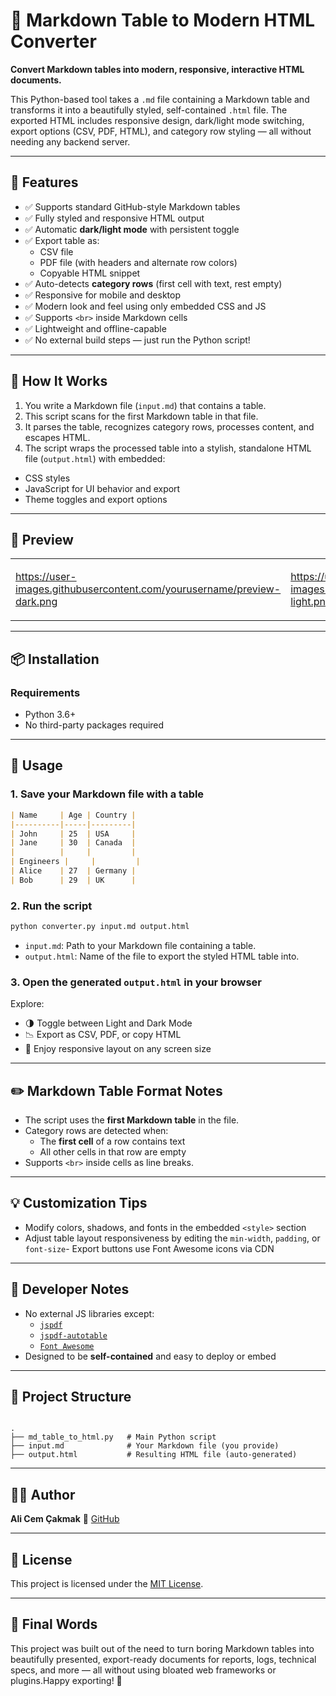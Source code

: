 # 🧩 Markdown Table to Modern HTML Converter

**Convert Markdown tables into modern, responsive, interactive HTML documents.**

This Python-based tool takes a `.md` file containing a Markdown table and transforms it into a beautifully styled, self-contained `.html` file. The exported HTML includes responsive design, dark/light mode switching, export options (CSV, PDF, HTML), and category row styling — all without needing any backend server.

---

## 🌟 Features

- ✅ Supports standard GitHub-style Markdown tables
- ✅ Fully styled and responsive HTML output
- ✅ Automatic **dark/light mode** with persistent toggle
- ✅ Export table as:  
    - CSV file  
    - PDF file (with headers and alternate row colors)  
    - Copyable HTML snippet
- ✅ Auto-detects **category rows** (first cell with text, rest empty)
- ✅ Responsive for mobile and desktop
- ✅ Modern look and feel using only embedded CSS and JS
- ✅ Supports `<br>` inside Markdown cells
- ✅ Lightweight and offline-capable
- ✅ No external build steps — just run the Python script!

---

## 🔧 How It Works

1. You write a Markdown file (`input.md`) that contains a table.
2. This script scans for the first Markdown table in that file.
3. It parses the table, recognizes category rows, processes content, and escapes HTML.
4. The script wraps the processed table into a stylish, standalone HTML file (`output.html`) with embedded:
- CSS styles
- JavaScript for UI behavior and export
- Theme toggles and export options

---

## 📸 Preview

<table><tr><td>

https://user-images.githubusercontent.com/yourusername/preview-dark.png

</td><td>

https://user-images.githubusercontent.com/yourusername/preview-light.png

</td></tr></table>

---

## 📦 Installation

### Requirements

- Python 3.6+
- No third-party packages required

---

## 🚀 Usage

### 1. Save your Markdown file with a table

```markdown
| Name     | Age | Country |
|----------|-----|---------|
| John     | 25  | USA     |
| Jane     | 30  | Canada  |
|          |     |         |
| Engineers |     |         |
| Alice    | 27  | Germany |
| Bob      | 29  | UK      |
```

### 2. Run the script

```bash
python converter.py input.md output.html
```
- `input.md`: Path to your Markdown file containing a table.
- `output.html`: Name of the file to export the styled HTML table into.

### 3. Open the generated `output.html` in your browser

Explore:
- 🌗 Toggle between Light and Dark Mode
- 📉 Export as CSV, PDF, or copy HTML
- 📱 Enjoy responsive layout on any screen size

---

## ✏️ Markdown Table Format Notes

- The script uses the **first Markdown table** in the file.
- Category rows are detected when:
    - The **first cell** of a row contains text
    - All other cells in that row are empty
- Supports `<br>` inside cells as line breaks.

---

## 💡 Customization Tips

- Modify colors, shadows, and fonts in the embedded `<style>` section
- Adjust table layout responsiveness by editing the `min-width`, `padding`, or `font-size`- Export buttons use Font Awesome icons via CDN

---

## 🧰 Developer Notes

- No external JS libraries except:
    - [`jspdf`](https://cdnjs.com/libraries/jspdf)
    - [`jspdf-autotable`](https://cdnjs.com/libraries/jspdf-autotable)
    - [`Font Awesome`](https://cdnjs.com/libraries/font-awesome)
- Designed to be **self-contained** and easy to deploy or embed

---

## 📂 Project Structure

```text

.
├── md_table_to_html.py   # Main Python script
├── input.md              # Your Markdown file (you provide)
├── output.html           # Resulting HTML file (auto-generated)
```

---

## 👨‍💻 Author

**Ali Cem Çakmak**
🔗 [GitHub](https://github.com/Econ01)

---

## 📜 License

This project is licensed under the [MIT License](./LICENSE).

---

## 🏁 Final Words

This project was built out of the need to turn boring Markdown tables into beautifully presented, export-ready documents for reports, logs, technical specs, and more — all without using bloated web frameworks or plugins.Happy exporting! 🎉
